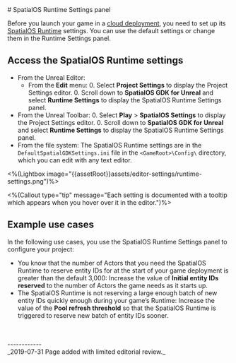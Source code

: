 <toc>
# SpatialOS Runtime Settings panel

Before you launch your game in a [cloud deployment]({{urlRoot}}/content/glossary#deployment), you need to set up its [SpatialOS Runtime]({{urlRoot}}/content/glossary##spatialos-runtime) settings. You can use the default settings or change them in the Runtime Settings panel.

## Access the SpatialOS Runtime settings

* From the Unreal Editor:
    * From the **Edit** menu:
        0. Select **Project Settings** to display the Project Settings editor.
        0.  Scroll down to **SpatialOS GDK for Unreal** and select **Runtime Settings** to display the SpatialOS Runtime Settings panel.
* From the Unreal Toolbar:
	0. Select **Play** > **SpatialOS Settings** to display the Project Settings editor. 
	0. Scroll down to **SpatialOS GDK for Unreal** and select **Runtime Settings** to display the SpatialOS Runtime Settings panel.
* From the file system: The SpatialOS Runtime settings are in the `DefaultSpatialGDKSettings.ini` file in the `<GameRoot>\Config\` directory, which you can edit with any text editor.<br/>

<%(Lightbox image="{{assetRoot}}assets/editor-settings/runtime-settings.png")%> 

<%(Callout type="tip" message="Each setting is documented with a tooltip which appears when you hover over it in the editor.")%>

## Example use cases

In the following use cases, you use the SpatialOS Runtime Settings panel to configure your project:

* You know that the number of Actors that you need the SpatialOS Runtime to reserve entity IDs for at the start of your game deployment is greater than the default 3,000: Increase the value of **Initial entity IDs reserved** to the number of Actors the game needs as it starts up.
* The SpatialOS Runtime is not reserving a large enough batch of new entity IDs quickly enough during your game’s Runtime: Increase the value of the **Pool refresh threshold** so that the SpatialOS Runtime is triggered to reserve new batch of entity IDs sooner.

<br/>
<br/>------------<br/>
_2019-07-31 Page added with limited editorial review._
<!-- Ticket: https://improbableio.atlassian.net/browse/DOC-1227 -->